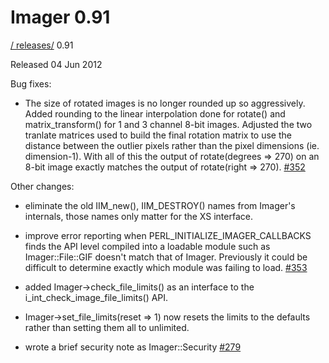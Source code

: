 # Imager 0.91

[ / ](..) [releases/](./) 0.91

Released 04 Jun 2012

Bug fixes:

 - The size of rotated images is no longer rounded up so aggressively. Added rounding to the linear interpolation done for rotate() and matrix_transform() for 1 and 3 channel 8-bit images. Adjusted the two tranlate matrices used to build the final rotation matrix to use the distance between the outlier pixels rather than the pixel dimensions (ie. dimension-1). With all of this the output of rotate(degrees => 270) on an 8-bit image exactly matches the output of rotate(right => 270). [#352](https://github.com/tonycoz/imager/issues/352)

Other changes:

 - eliminate the old IIM_new(), IIM_DESTROY() names from Imager's internals, those names only matter for the XS interface.

 - improve error reporting when PERL_INITIALIZE_IMAGER_CALLBACKS finds the API level compiled into a loadable module such as Imager::File::GIF doesn't match that of Imager. Previously it could be difficult to determine exactly which module was failing to load. [#353](https://github.com/tonycoz/imager/issues/353)

 - added Imager->check_file_limits() as an interface to the i_int_check_image_file_limits() API.

 - Imager->set_file_limits(reset => 1) now resets the limits to the defaults rather than setting them all to unlimited.

 - wrote a brief security note as Imager::Security [#279](https://github.com/tonycoz/imager/issues/279)